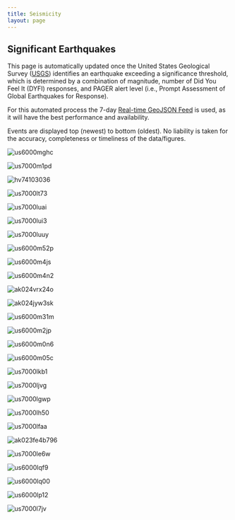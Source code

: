 ```yaml
---
title: Seismicity
layout: page
---
```


## Significant Earthquakes

This page is automatically updated once the United States Geological Survey ([USGS](https://www.usgs.gov)) identifies an earthquake exceeding a significance threshold, which is determined by a combination of magnitude, number of Did You Feel It (DYFI) responses, and PAGER alert level (i.e., Prompt Assessment of Global Earthquakes for Response).

For this automated process the 7-day [Real-time GeoJSON Feed](https://earthquake.usgs.gov/earthquakes/feed/v1.0/geojson.php) is used, as it will have the best performance and availability.

Events are displayed top (newest) to bottom (oldest). No liability is taken for the accuracy, completeness or timeliness of the data/figures.

![us6000mghc](assets/images/seismicity/us6000mghc.png)

![us7000m1pd](assets/images/seismicity/us7000m1pd.png)

![hv74103036](assets/images/seismicity/hv74103036.png)

![us7000lt73](assets/images/seismicity/us7000lt73.png)

![us7000luai](assets/images/seismicity/us7000luai.png)

![us7000lui3](assets/images/seismicity/us7000lui3.png)

![us7000luuy](assets/images/seismicity/us7000luuy.png)

![us6000m52p](assets/images/seismicity/us6000m52p.png)

![us6000m4js](assets/images/seismicity/us6000m4js.png)

![us6000m4n2](assets/images/seismicity/us6000m4n2.png)

![ak024vrx24o](assets/images/seismicity/ak024vrx24o.png)

![ak024jyw3sk](assets/images/seismicity/ak024jyw3sk.png)

![us6000m31m](assets/images/seismicity/us6000m31m.png)

![us6000m2jp](assets/images/seismicity/us6000m2jp.png)

![us6000m0n6](assets/images/seismicity/us6000m0n6.png)

![us6000m05c](assets/images/seismicity/us6000m05c.png)

![us7000lkb1](assets/images/seismicity/us7000lkb1.png)

![us7000ljvg](assets/images/seismicity/us7000ljvg.png)

![us7000lgwp](assets/images/seismicity/us7000lgwp.png)

![us7000lh50](assets/images/seismicity/us7000lh50.png)

![us7000lfaa](assets/images/seismicity/us7000lfaa.png)

![ak023fe4b796](assets/images/seismicity/ak023fe4b796.png)

![us7000le6w](assets/images/seismicity/us7000le6w.png)

![us6000lqf9](assets/images/seismicity/us6000lqf9.png)

![us6000lq00](assets/images/seismicity/us6000lq00.png)

![us6000lp12](assets/images/seismicity/us6000lp12.png)

![us7000l7jv](assets/images/seismicity/us7000l7jv.png)
